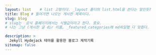```yaml
---
layout: list    # list 고정이다. _layout 폴더의 list.html을 쓴다는 말인듯?
title: Blog # 들어가면 나오는 게시판 제목이다.
slug: blog
# slug는  공식 홈페이지에서는 식별값이라고 한다. 중요.
# 나는 그냥 (게시판 글 dir 이름, _featured_categories에 md파일명 다 맞췄다. 

description: >
  Jekyll Hydejack 테마를 활용한 블로그 제작기록
sitemap: false
---
```

